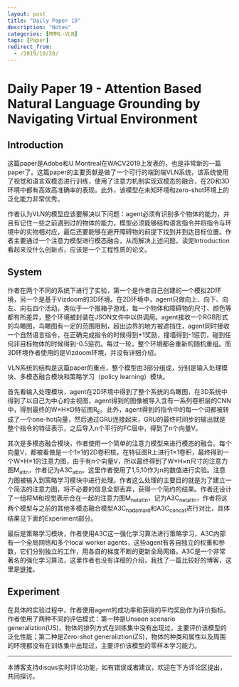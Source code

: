 ```yaml
---
layout: post
title: "Daily Paper 19"
description: "Notes"
categories: [MMML-VLN]
tags: [Paper]
redirect_from:
  - /2019/10/28/
---
```


# Daily Paper 19 - Attention Based Natural Language Grounding by Navigating Virtual Environment  

## Introduction  

这篇paper是Adobe和U Montreal在WACV2019上发表的，也是非常新的一篇paper了。这篇paper的主要贡献是做了一个可行的端到端VLN系统，该系统使用了视觉和语言双模态进行训练，使用了注意力机制实现双模态的融合，在2D和3D环境中都有高效高准确率的表现。此外，该模型在未知环境和zero-shot环境上的泛化能力非常优秀。  

作者认为VLN的模型应该要解决以下问题：agent必须有识别多个物体的能力，并且有记住一些之前遇到过的物体的能力，模型必须能够结构语言指令并将指令与环境中的实物相对应，最后还要能够在避开障碍物的前提下找到并到达目标位置。作者主要通过一个注意力模型进行模态融合，从而解决上述问题，读完Introduction看起来没什么创新点，应该是一个工程性质的论文。  

## System  

作者在两个不同的系统下进行了实验，第一个是作者自己创建的一个模拟2D环境，另一个是基于Vizdoom的3D环境。在2D环境中，agent只做向上、向下、向左、向右四个活动，类似于一个推箱子游戏，每一个物体和障碍物的尺寸、颜色等都有所差异，整个环境被封装在JSON文件中以供调用。agent接收一个RGB形式的鸟瞰图，鸟瞰图有一定的范围限制，超出边界的地方被遮挡住，agent同时接收一个自然语言指令，在正确完成指令的时候得到+1奖励，撞墙得到-1惩罚，碰到任何非目标物体的时候得到-0.5惩罚。每过一轮，整个环境都会重新的随机重组。而3D环境作者使用的是Vizdoom环境，并没有详细介绍。  

VLN系统的结构是这篇paper的重点，整个模型由3部分组成，分别是输入处理模块、多模态融合模块和策略学习（policy learning）模块。  

首先看输入处理模块，agent在2D环境中得到了整个系统的鸟瞰图，在3D系统中得到了以自己为中心的主视图，agent得到的图像被导入含有一系列卷积层的CNN中，得到最终的W×H×D特征图R<sub>E</sub>。此外，agent得到的指令中的每一个词都被转成了一个one-hot向量，然后通过GRU连接起来，GRU的最终时间步的输出就是整个指令的特征表示，之后导入n个平行的FC层中，得到了n个向量V。  

其次是多模态融合模块，作者使用一个简单的注意力模型来进行模态的融合。每个向量V，都被看做是一个1×1的2D卷积核，在特征图R上进行1×1卷积，最终得到一个W×H×1的注意力图，由于有n个向量V，所以最终得到了W×H×n尺寸的注意力图M<sub>attn</sub>，作者记为A3C<sub>attn</sub>。这里作者使用了1,5,10作为n的数值进行实验。注意力图被输入到策略学习模块中进行处理。作者这么处理的主要目的就是为了建立一个简洁的注意力图，将不必要的信息全部丢弃，获得一个简约的结果。作者还设计了一组将M和视觉表示合在一起的注意力图M<sub>netattn</sub>，记为A3C<sub>netattn</sub>，作者将这两个模型与之前的其他多模态融合模型A3C<sub>hadamard</sub>和A3C<sub>concat</sub>进行对比，具体结果见下面的Experiment部分。  

最后是策略学习模块，作者使用A3C这一强化学习算法进行策略学习，A3C内部有一个全局网络和多个local worker agents，这些agent有各自独立的权重和参数，它们分别独立的工作，用各自的梯度不断的更新全局网络。A3C是一个非常著名的强化学习算法，这里作者也没有详细的介绍，我找了一篇比较好的博客，这里是[链接](https://www.cnblogs.com/wangxiaocvpr/p/8110120.html)。  

## Experiment  

在具体的实验过程中，作者使用agent的成功率和获得的平均奖励作为评价指标。作者使用了两种不同的评估模式：第一种是Unseen scenario generaliztion(US)，物体的排列方式在训练集中没有出现过，主要评价该模型的泛化性能；第二种是Zero-shot generaliztion(ZS)，物体的种类和属性以及周围的环境都没有在训练集中出现过，主要评价该模型的零样本学习能力。  




---
本博客支持disqus实时评论功能，如有错误或者建议，欢迎在下方评论区提出，共同探讨。  
